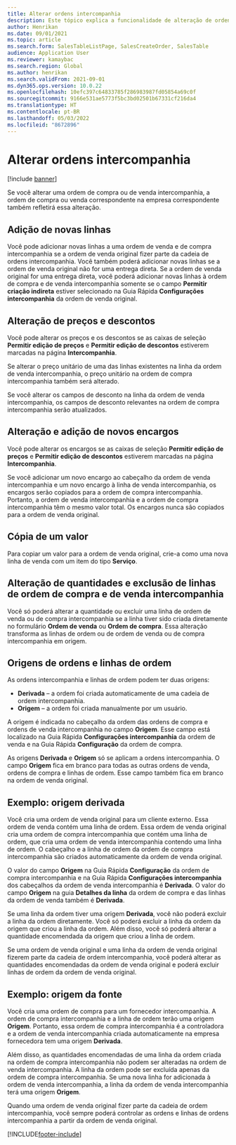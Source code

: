 ```yaml
---
title: Alterar ordens intercompanhia
description: Este tópico explica a funcionalidade de alteração de ordens intercompanhia
author: Henrikan
ms.date: 09/01/2021
ms.topic: article
ms.search.form: SalesTableListPage, SalesCreateOrder, SalesTable
audience: Application User
ms.reviewer: kamaybac
ms.search.region: Global
ms.author: henrikan
ms.search.validFrom: 2021-09-01
ms.dyn365.ops.version: 10.0.22
ms.openlocfilehash: 10efc397c64833785f286983987fd05854a69c0f
ms.sourcegitcommit: 9166e531ae5773f5bc3bd02501b67331cf216da4
ms.translationtype: HT
ms.contentlocale: pt-BR
ms.lasthandoff: 05/03/2022
ms.locfileid: "8672896"
---
```

# <a name="change-intercompany-orders"></a>Alterar ordens intercompanhia

[!include [banner](../../includes/banner.md)]

Se você alterar uma ordem de compra ou de venda intercompanhia, a ordem de compra ou venda correspondente na empresa correspondente também refletirá essa alteração.

## <a name="adding-new-lines"></a>Adição de novas linhas

Você pode adicionar novas linhas a uma ordem de venda e de compra intercompanhia se a ordem de venda original fizer parte da cadeia de ordens intercompanhia. Você também poderá adicionar novas linhas se a ordem de venda original não for uma entrega direta. Se a ordem de venda original for uma entrega direta, você poderá adicionar novas linhas à ordem de compra e de venda intercompanhia somente se o campo **Permitir criação indireta** estiver selecionado na Guia Rápida **Configurações intercompanhia** da ordem de venda original.

## <a name="changing-prices-and-discounts"></a>Alteração de preços e descontos

Você pode alterar os preços e os descontos se as caixas de seleção **Permitir edição de preços** e **Permitir edição de descontos** estiverem marcadas na página **Intercompanhia**.

Se alterar o preço unitário de uma das linhas existentes na linha da ordem de venda intercompanhia, o preço unitário na ordem de compra intercompanhia também será alterado.

Se você alterar os campos de desconto na linha da ordem de venda intercompanhia, os campos de desconto relevantes na ordem de compra intercompanhia serão atualizados.

## <a name="changing-and-adding-new-charges"></a>Alteração e adição de novos encargos

Você pode alterar os encargos se as caixas de seleção **Permitir edição de preços** e **Permitir edição de descontos** estiverem marcadas na página **Intercompanhia**.

Se você adicionar um novo encargo ao cabeçalho da ordem de venda intercompanhia e um novo encargo à linha de venda intercompanhia, os encargos serão copiados para a ordem de compra intercompanhia. Portanto, a ordem de venda intercompanhia e a ordem de compra intercompanhia têm o mesmo valor total. Os encargos nunca são copiados para a ordem de venda original.

## <a name="copying-a-fee"></a>Cópia de um valor

Para copiar um valor para a ordem de venda original, crie-a como uma nova linha de venda com um item do tipo **Serviço**.

## <a name="changing-quantities-and-deleting-intercompany-purchases-and-sales-order-lines"></a>Alteração de quantidades e exclusão de linhas de ordem de compra e de venda intercompanhia

Você só poderá alterar a quantidade ou excluir uma linha de ordem de venda ou de compra intercompanhia se a linha tiver sido criada diretamente no formulário **Ordem de venda** ou **Ordem de compra**. Essa alteração transforma as linhas de ordem ou de ordem de venda ou de compra intercompanhia em origem.

## <a name="origins-of-orders-and-order-lines"></a>Origens de ordens e linhas de ordem

As ordens intercompanhia e linhas de ordem podem ter duas origens:

- **Derivada** – a ordem foi criada automaticamente de uma cadeia de ordem intercompanhia.
- **Origem** – a ordem foi criada manualmente por um usuário.

A origem é indicada no cabeçalho da ordem das ordens de compra e ordens de venda intercompanhia no campo **Origem**. Esse campo está localizado na Guia Rápida **Configurações intercompanhia** da ordem de venda e na Guia Rápida **Configuração** da ordem de compra.

As origens **Derivada** e **Origem** só se aplicam a ordens intercompanhia. O campo **Origem** fica em branco para todas as outras ordens de venda, ordens de compra e linhas de ordem. Esse campo também fica em branco na ordem de venda original.

## <a name="example-derived-origin"></a>Exemplo: origem derivada

Você cria uma ordem de venda original para um cliente externo. Essa ordem de venda contém uma linha de ordem. Essa ordem de venda original cria uma ordem de compra intercompanhia que contém uma linha de ordem, que cria uma ordem de venda intercompanhia contendo uma linha de ordem. O cabeçalho e a linha de ordem da ordem de compra intercompanhia são criados automaticamente da ordem de venda original.

O valor do campo **Origem** na Guia Rápida **Configuração** da ordem de compra intercompanhia e na Guia Rápida **Configurações intercompanhia** dos cabeçalhos da ordem de venda intercompanhia é **Derivada**. O valor do campo **Origem** na guia **Detalhes da linha** da ordem de compra e das linhas da ordem de venda também é **Derivada**.

Se uma linha da ordem tiver uma origem **Derivada**, você não poderá excluir a linha da ordem diretamente. Você só poderá excluir a linha da ordem da origem que criou a linha da ordem. Além disso, você só poderá alterar a quantidade encomendada da origem que criou a linha de ordem.

Se uma ordem de venda original e uma linha da ordem de venda original fizerem parte da cadeia de ordem intercompanhia, você poderá alterar as quantidades encomendadas da ordem de venda original e poderá excluir linhas de ordem da ordem de venda original.

## <a name="example-source-origin"></a>Exemplo: origem da fonte

Você cria uma ordem de compra para um fornecedor intercompanhia. A ordem de compra intercompanhia e a linha de ordem terão uma origem **Origem**. Portanto, essa ordem de compra intercompanhia é a controladora e a ordem de venda intercompanhia criada automaticamente na empresa fornecedora tem uma origem **Derivada**.

Além disso, as quantidades encomendadas de uma linha da ordem criada na ordem de compra intercompanhia não podem ser alteradas na ordem de venda intercompanhia. A linha da ordem pode ser excluída apenas da ordem de compra intercompanhia. Se uma nova linha for adicionada à ordem de venda intercompanhia, a linha da ordem de venda intercompanhia terá uma origem **Origem**.

Quando uma ordem de venda original fizer parte da cadeia de ordem intercompanhia, você sempre poderá controlar as ordens e linhas de ordens intercompanhia a partir da ordem de venda original.

[!INCLUDE[footer-include](../../includes/footer-banner.md)]
